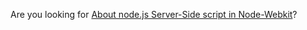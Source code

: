Are you looking for [About node.js Server-Side script in Node-Webkit](https://github.com/rogerwang/node-webkit/wiki/about-node.js-server-side-script-in-node-webkit)?